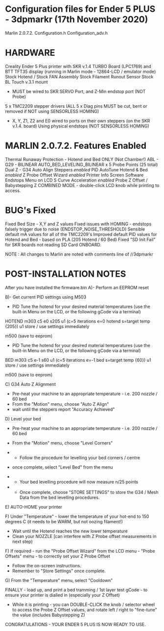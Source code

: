 Configuration files for Ender 5 PLUS - 3dpmarkr (17th November 2020)
====================================================================

Marlin 2.0.7.2.
Configuration.h
Configuration_adv.h

HARDWARE
========
Creality Ender 5 Plus printer
with SKR v.1.4 TURBO Board (LPC1769)
and BTT TFT35 display (running in Marlin mode - 12864-LCD / emulator mode)
Stock Hotend / Stock FAN Assembly
Stock Filament Runout Sensor
Stock BL Touch v.3.1 mount
- MUST be wired to SKR SERVO Port, and Z-Min endstop port (NOT Probe)

5 x TMC2209 stepper drivers (ALL 5 x Diag pins MUST be cut, bent or removed if NOT using SENSORLESS HOMING)
- X, Y, Z1, Z2 and E0 wired to ports on their own steppers (on the SKR v.1.4. board)
Using physical endstops (NOT SENSORLESS HOMING)

MARLIN 2.0.7.2. Features Enabled
================================
Thermal Runaway Protection - Hotend and Bed ONLY (Not Chamber!)
ABL - G29 - BILINEAR AUTO_BED_LEVELING_BILINEAR x 5 Probe Points (25 total)
Dual Z - G34 Auto Align Steppers *enabled*
PID AutoTune Hotend & Bed *enabled*
Z Probe Offset Wizard *enabled*
Printer Info Screen
Software Endstops Menu on LCD
S Curve Acceleration *enabled* 
Probe Z Offset / Babystepping Z COMBINED MODE - double-click LCD knob while printing to access.

BUG's Fixed
===========
Fixed Bed Size - X,Y and Z values
Fixed issues with HOMING - endstops falsely trigger due to noise (ENDSTOP_NOISE_THRESHOLD) 
Sensible default mA values for all of the TMC2209's 
Improved default PID values for Hotend and Bed - based on PLA (205 Hotend / 60 Bed)
Fixed "SD Init Fail" for SKR boards not reading SD Card ONBOARD.

NOTE : All changes to Marlin are noted with comments line of //3dpmarkr

POST-INSTALLATION NOTES
=======================
After you have installed the firmware.bin
A)- Perform an EEPROM reset

B)- Get current PID settings using M503

- PID Tune the hotend for your desired material temperatures (use the built-in Menu on the LCD, or the following gCode via a terminal)

HOTEND
m303 c5 e0 s205 u1
(c=5 iterations e=0 hotend s=target temp {205}) u1 store / use settings immediately

m500
(save to eeprom)

- PID Tune the hotend for your desired material temperatures (use the built-in Menu on the LCD, or the following gCode via a terminal)

BED
m303 c5 e-1 s60 u1
(c=5 iterations e=-1 bed s=target temp {60}) u1 store / use settings immediately

m500
(save to eeprom)

C) G34 Auto Z Alignment
- Pre-heat your machine to an appropriate temperature - i.e. 200 nozzle / 60 bed
- From the "Motion" menu, choose "Auto Z Align"
- wait until the steppers report "Accuracy Achieved"

D) Level your bed
- Pre-heat your machine to an appropriate temperature - i.e. 200 nozzle / 60 bed
- From the "Motion" menu, choose "Level Corners"
- - Follow the procedure for levelling your bed corners / centre

- once complete, select "Level Bed" from the menu
- - Your bed levelling procedure will now measure n/25 points 
- - Once complete, choose "STORE SETTINGS" to store the G34 / Mesh Data from the bed levelling procedures.

E) AUTO-HOME your printer

F) Under "Temperature" - lower the temperature of your hot-end to 150 degrees C (it needs to be WARM, but not oozing filament!)
- Wait until the Hotend reaches the new lower temperature
- Clean your NOZZLE [can interfere with Z Probe offset measurements in next step)

F) If required - run the "Probe Offset Wizard" from the LCD menu - "Probe Offsets" menu - to correctly set your Z Probe Offset
- Follow the on-screen instructions.
- Remember to "Store Settings" once complete.

G) From the "Temperature" menu, select "Cooldown"


FINALLY - load up, and print a bed tramming / 1st layer test gCode - to ensure your printer is dialled in (especially your Z Offset)
- While it is printing - you can DOUBLE-CLICK the knob / selector wheel to access the Probe Z Offset values, and rotate left / right to "fine-tune" the value (includes Babystepping Z)

CONGRATULATIONS - YOUR ENDER 5 PLUS IS NOW READY TO USE.